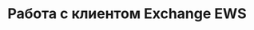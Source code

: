 ---
title: Работа с клиентом Exchange EWS
type: docs
weight: 40
url: /cpp/working-with-exchange-ews-client/
---
